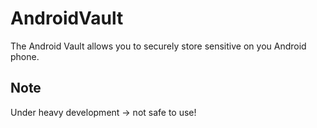 AndroidVault
============

The Android Vault allows you to securely store sensitive on you Android phone.


Note
----
Under heavy development -> not safe to use!
